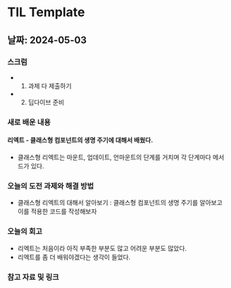 # TIL Template

## 날짜: 2024-05-03

### 스크럼
- 1. 과제 다 제출하기
- 2. 딥다이브 준비

### 새로 배운 내용
#### 리엑트 - 클래스형 컴포넌트의 생명 주기에 대해서 배웠다.
- 클래스형 리엑트는 마운트, 업데이트, 언마운트의 단계를 거치며 각 단계마다 메서드가 있다.

### 오늘의 도전 과제와 해결 방법
- 클래스형 리엑트의 대해서 알아보기 : 클래스형 컴포넌트의 생명 주기를 알아보고 이를 적용한 코드를 작성해보자

### 오늘의 회고
- 리엑트는 처음이라 아직 부족한 부분도 많고 어려운 부분도 많았다.
- 리엑트를 좀 더 배워야겠다는 생각이 들었다.

### 참고 자료 및 링크

